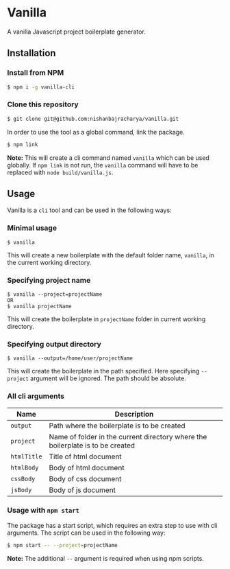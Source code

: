 # Vanilla

A vanilla Javascript project boilerplate generator.

## Installation

### Install from NPM

```sh
$ npm i -g vanilla-cli
```

### Clone this repository

```sh
$ git clone git@github.com:nishanbajracharya/vanilla.git
```

In order to use the tool as a global command, link the package.

```sh
$ npm link
```

**Note:** This will create a cli command named `vanilla` which can be used globally. If `npm link` is not run, the `vanilla` command will have to be replaced with `node build/vanilla.js`.

## Usage

Vanilla is a `cli` tool and can be used in the following ways:

### Minimal usage

```
$ vanilla
```

This will create a new boilerplate with the default folder name, `vanilla`, in the current working directory.

### Specifying project name

```
$ vanilla --project=projectName
OR
$ vanilla projectName
```

This will create the boilerplate in `projectName` folder in current working directory.

### Specifying output directory

```
$ vanilla --output=/home/user/projectName
```

This will create the boilerplate in the path specified. Here specifying `--project` argument will be ignored. The path should be absolute.

### All cli arguments

| Name        | Description                                                                    |
| ----------- | ------------------------------------------------------------------------------ |
| `output`    | Path where the boilerplate is to be created                                    |
| `project`   | Name of folder in the current directory where the boilerplate is to be created |
| `htmlTitle` | Title of html document                                                         |
| `htmlBody`  | Body of html document                                                          |
| `cssBody`   | Body of css document                                                           |
| `jsBody`    | Body of js document                                                            |

### Usage with `npm start`

The package has a start script, which requires an extra step to use with cli arguments. The script can be used in the following way:

```sh
$ npm start -- --project=projectName
```

**Note:** The additional `--` argument is required when using npm scripts.
